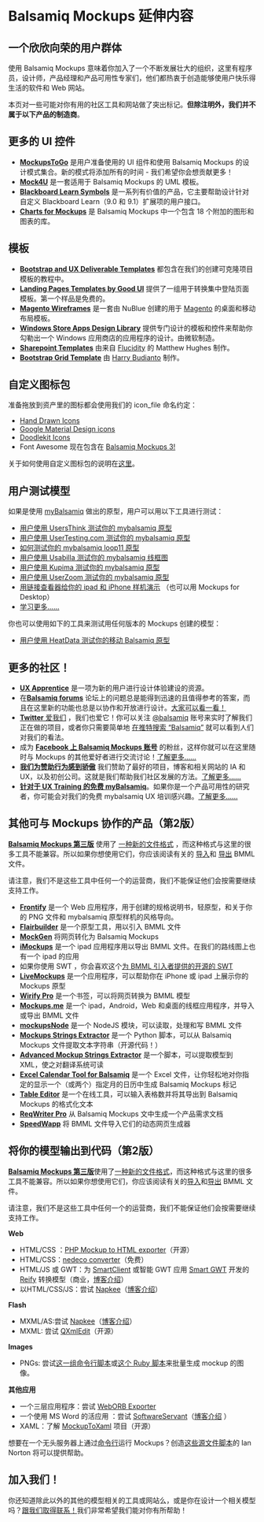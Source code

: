 # Balsamiq Mockups 延伸内容

## 一个欣欣向荣的用户群体

使用 Balsamiq Mockups 意味着你加入了一个不断发展壮大的组织，这里有程序员，设计师，产品经理和产品可用性专家们，他们都热衷于创造能够使用户快乐得生活的软件和 Web 网站。    

本页对一些可能对你有用的社区工具和网站做了突出标记。**但除注明外，我们并不属于以下产品的制造商**。  

## 更多的 UI 控件

- [**MockupsToGo**](https://mockupstogo.mybalsamiq.com/) 是用户准备使用的 UI 组件和使用 Balsamiq Mockups 的设计模式集合。新的模式将添加所有的时间 - 我们希望你会想贡献更多！  
- [**Mock4U**](http://blog.rainwebs.net/mock4u/) 是一套适用于 Balsamiq Mockups 的 UML 模板。  
- [**Blackboard Learn Symbols**](http://projects.oscelot.org/gf/project/balsamiq/) 是一系列有价值的产品，它主要帮助设计针对自定义 Blackboard Learn（9.0 和 9.1）扩展项的用户接口。
- [**Charts for Mockups**](http://www.coolgarif.com/chart-bundle-balsamiq/) 是 Balsamiq Mockups 中一个包含 18 个附加的图形和图表的库。  

## 模板  

- [**Bootstrap and UX Deliverable Templates**](http://support.balsamiq.com/customer/portal/articles/1640428) 都包含在我们的创建可克隆项目模板的教程中。  
- [**Landing Pages Templates by Good UI**](http://goodui.org/fastforward/) 提供了一组用于转换集中登陆页面模板。第一个样品是免费的。   
- [**Magento Wireframes**](http://www.nublue.co.uk/blog/free-responsive-magento-wireframes/) 是一套由 NuBlue 创建的用于 [Magento](http://magento.com/) 的桌面和移动布局模板。   
- [**Windows Store Apps Design Library**](http://msdn.microsoft.com/library/windows/apps/dn144786.aspx) 提供专门设计的模板和控件来帮助你勾勒出一个 Windows 应用商店的应用程序的设计。由微软制造。   
- [**Sharepoint Templates**](http://sp365.co.uk/2015/01/sharepoint-2013-balsamiq-mockup-template/) 由来自 [Flucidity](http://flucidity.co.uk/) 的 Matthew Hughes 制作。  
- [**Bootstrap Grid Template**](https://github.com/guiltry/bootstrap-balsamiq-grid-template) 由 [Harry Budianto](http://blog.guiltry.com/bootstrap-grid-for-balsamiq/) 制作。

## 自定义图标包  

准备拖放到资产里的图标都会使用我们的 icon_file 命名约定：  

-  [Hand Drawn Icons](http://www.handdrawnicons.com/)     
-  [Google Material Design icons](https://github.com/jstawarczyk/material-design-balsamiq)     
-  [Doodlekit Icons](http://doodlekit.imagiag.com/)     
-  Font Awesome 现在包含在 [Balsamiq Mockups 3!](http://support.balsamiq.com/customer/portal/articles/110202)  

关于如何使用自定义图标包的说明在[这里](http://support.balsamiq.com/customer/portal/articles/110202#packs)。  

## 用户测试模型  

如果是使用 [myBalsamiq](http://balsamiq.com/products/mockups/mybalsamiq) 做出的原型，用户可以用以下工具进行测试：   

- [用户使用 UsersThink 测试你的 mybalsamiq 原型 ](http://blogs.balsamiq.com/product/2015/01/28/usersthink/)  
- [用户使用 UserTesting.com 测试你的 mybalsamiq 原型](http://blogs.balsamiq.com/product/2013/05/15/usertestingcom/)
- [如何测试你的 mybalsamiq loop11 原型](http://blogs.balsamiq.com/product/2012/03/19/loop11/)  
- [用户使用 Usabilla 测试你的 mybalsamiq 线框图](http://blogs.balsamiq.com/product/2012/03/14/usabilla/)  
- [用户使用 Kupima 测试你的 mybalsamiq 原型](http://blogs.balsamiq.com/product/2012/04/06/kupima/)  
- [用户使用 UserZoom 测试你的 mybalsamiq 原型](http://blogs.balsamiq.com/product/2012/06/22/userzoom/)
- [用链接查看器给你的 ipad 和 iPhone 样机演示](http://blogs.balsamiq.com/product/2012/10/31/linkviewer/) （也可以用 Mockups for Desktop）
- [学习更多......](http://support.balsamiq.com/customer/portal/articles/433253)  

你也可以使用如下的工具来测试用任何版本的 Mockups 创建的模型：  

- [用户使用 HeatData 测试你的移动 Balsamiq 原型](http://blogs.balsamiq.com/product/2012/06/22/userzoom/) 

## 更多的社区！

- [**UX Apprentice**](http://uxapprentice.com/) 是一项为新的用户进行设计体验建设的资源。 
- 在[**Balsamiq forums**](http://forums.balsamiq.com/) 论坛上的问题总是能得到迅速的且值得参考的答案，而且在这里新的功能也总是以协作和开放进行设计。[大家可以看一看！](http://forums.balsamiq.com/)       
- [**Twitter** 爱我们](https://twitter.com/balsamiqFaves/favorites) ，我们也爱它！你可以关注 [@balsamiq](http://www.twitter.com/balsamiq) 账号来实时了解我们正在做的项目，或者你只需要简单地 [在推特搜索 “Balsamiq”](https://twitter.com/search?q=balsamiq3) 就可以看到人们对我们的看法。       
- 成为 [**Facebook 上 Balsamiq Mockups 账号**](http://www.facebook.com/pages/Balsamiq-Mockups/29445703330)  的粉丝，这样你就可以在这里随时与 Mockups 的其他爱好者进行交流讨论！[了解更多......](http://www.facebook.com/pages/Balsamiq-Mockups/29445703330)
- [**我们为赞助行为感到骄傲**](http://www.balsamiq.com/company/sponsorships) 我们赞助了最好的项目，博客和相关网站的 IA 和 UX，以及初创公司。这就是我们帮助我们社区发展的方法。[了解更多......](http://www.balsamiq.com/company/sponsorships)
- [**针对于 UX Training 的免费 myBalsamiq**](http://support.balsamiq.com/customer/portal/articles/105924#uxtraining)。如果你是一个产品可用性的研究者，你可能会对我们的免费 mybalsamiq UX 培训感兴趣。[了解更多......](http://support.balsamiq.com/customer/portal/articles/105924#uxtraining)  

## 其他可与 Mockups 协作的产品（第2版） 

[**Balsamiq Mockups 第三版**](http://support.balsamiq.com/customer/portal/articles/1844131) 使用了 [一种新的文件格式](http://support.balsamiq.com/customer/portal/articles/1908765#bmmls) ，而这种格式与这里的很多工具不能兼容。所以如果你想使用它们，你应该阅读有关的 [导入](http://support.balsamiq.com/customer/portal/articles/1895737#importingbmml)和 [导出](http://support.balsamiq.com/customer/portal/articles/111730#exportbmml) BMML 文件。   

 请注意，我们不是这些工具中任何一个的运营商，我们不能保证他们会按需要继续支持工作。

- [**Frontify**](https://frontify.com/blog/discuss-specify-balsamiq-mockups/) 是一个 Web 应用程序，用于创建的规格说明书，轻原型，和关于你的 PNG 文件和 mybalsamiq 原型样机的风格导向。
- [**Flairbuilder**](http://www.flairbuilder.com/) 是一个原型工具，用以引入 BMML 文件
- [**MockGen**](http://www.mockgen.com/) 将网页转化为 Balsamiq Mockups
- [**iMockups**](http://www.endloop.ca/imockups/) 是一个 ipad 应用程序用以导出 BMML 文件。在我们的路线图上也有一个 ipad 的应用
- 如果你使用 SWT ，你会喜欢这个[为 BMML 引入者提供的开源的 SWT ](http://blogs.balsamiq.com/product/2009/05/13/swt-bmml-an-interesting-new-mockups-extension/)
- [**LiveMockups**](http://livemockups.openium.fr/) 是一个应用程序，可以帮助你在 iPhone 或 ipad 上展示你的 Mockups 原型
- [**Wirify Pro**](http://www.wirify.com/) 是一个书签，可以将网页转换为 BMML 模型
- [**Mockups.me**](http://mockups.me/) 是一个 ipad，Android，Web 和桌面的线框应用程序，并导入或导出 BMML 文件
- [**mockupsNode**](http://www.nimblescript.com/modules/mockupsNode/) 是一个 NodeJS 模块，可以读取，处理和写 BMML 文件
- [**Mockups Strings Extractor**](https://github.com/balsamiq/mockups-strings-extractor) 是一个 Python 脚本，可以从 Balsamiq Mockups 文件提取文本字符串（开源代码！）
- [**Advanced Mockup Strings Extractor**](https://github.com/akkinitsch/AdvancedMockupStringExtractor)  是一个脚本，可以提取模型到 XML，使之对翻译系统可读
- [**Excel Calendar Tool for Balsamiq**](http://blog.eam.mx/?p=325) 是一个 Excel 文件，让你轻松地对你指定的显示一个（或两个）指定月的日历中生成 Balsamiq Mockups 标记
- [**Table Editor**](http://truben.no/latex/table/) 是一个在线工具，可以输入表格数并将其导出到 Balsamiq Mockups 的格式化文本
- [**ReqWriter Pro**](https://reqwriter.com/) 从 Balsamiq Mockups 文中生成一个产品需求文档
- [**SpeedWapp**](http://speedwapp.com/) 将 BMML 文件导入它们的动态网页生成器

## 将你的模型输出到代码（第2版）

[**Balsamiq Mockups 第三版**](http://support.balsamiq.com/customer/portal/articles/1844131)使用了[一种新的文件格式](http://support.balsamiq.com/customer/portal/articles/1908765#bmmls)，而这种格式与这里的很多工具不能兼容。所以如果你想使用它们，你应该阅读有关的[导入](http://support.balsamiq.com/customer/portal/articles/1895737#importingbmml)和[导出](http://support.balsamiq.com/customer/portal/articles/111730#exportbmml) BMML 文件。   

请注意，我们不是这些工具中任何一个的运营商，我们不能保证他们会按需要继续支持工作。  

**Web**

- HTML/CSS ：[PHP Mockup to HTML exporter](http://community.balsamiq.com/balsamiq/topics/export_the_mockups_to_html_css)（开源）
- HTML/CSS：[nedeco converter](http://development.nedeco.de/blog/2011/11/03/balsamiq-mockups-to-htmlcss-converter/)（免费）
- HTML/JS 或 GWT：为 [SmartClient](http://www.smartclient.com/product/smartclient.jsp) 或智能 GWT 应用 [Smart GWT](http://www.smartclient.com/product/smartgwt.jsp) 开发的 [Reify](http://www.smartclient.com/product/reify.jsp) 转换模型（商业，[博客介绍](http://blogs.balsamiq.com/product/2013/01/08/go-from-mockup-to-code-with-reify/)）
- 以HTML/CSS/JS：尝试 [Napkee](http://www.napkee.com/)（[博客介绍](http://blogs.balsamiq.com/product/2009/08/05/napkee-launches/)）

**Flash**

- MXML/AS:尝试 [Napkee](http://www.napkee.com/)（[博客介绍](http://blogs.balsamiq.com/product/2009/08/05/napkee-launches/)）
- MXML: 尝试 [QXmlEdit](http://lbell.wordpress.com/2010/09/24/generate-flex-code-from-balsamiq-mockup-sources/)（开源）

**Images**

- PNGs: 尝试[这一组命令行脚本](http://community.balsamiq.com/balsamiq/topics/shell_scripts_to_export_multiple_mockups)或[这个 Ruby 脚本](http://github.com/cory/mockup)来批量生成 mockup 的图像。

**其他应用**

- 一个三层应用程序：尝试 [WebORB Exporter](http://www.themidnightcoders.com/develop-ria/balsamiqapp) 
- 一个使用 MS Word 的活应用 ：尝试 [SoftwareServant](http://www.softwareservant.net/)（[博客介绍](http://blogs.balsamiq.com/product/2011/03/02/softwareservant/) ）
- XAML：了解 [MockupToXaml](http://mockuptoxaml.codeplex.com/) 项目（开源）

想要在一个无头服务器上通过[命令行](http://support.balsamiq.com/customer/portal/articles/111762)运行 Mockups？创造[这些源文件脚本](https://github.com/inorton/Balsamiq-Scripts)的 Ian Norton 将可以提供帮助。

## 加入我们！

你还知道除此以外的其他的模型相关的工具或网站么，或是你在设计一个相关模型吗？[跟我们取得联系！](peldi@balsamiq.com)我们非常希望我们能对你有所帮助！
